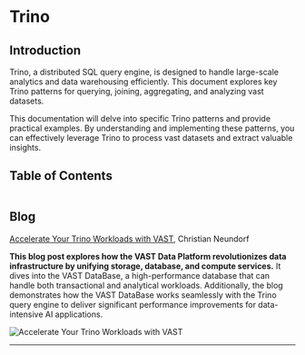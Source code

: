 # Trino

## Introduction

Trino, a distributed SQL query engine, is designed to handle large-scale analytics and data warehousing efficiently. This document explores key Trino patterns for querying, joining, aggregating, and analyzing vast datasets.

This documentation will delve into specific Trino patterns and provide practical examples. By understanding and implementing these patterns, you can effectively leverage Trino to process vast datasets and extract valuable insights.

## Table of Contents

```{tableofcontents}
```

## Blog

[Accelerate Your Trino
Workloads with VAST](https://www.vastdata.com/blog/accelerate-your-trino-workloads-with-vast), Christian Neundorf

**This blog post explores how the VAST Data Platform revolutionizes data infrastructure by unifying storage, database, and compute services.** It dives into the VAST DataBase, a high-performance database that can handle both transactional and analytical workloads. Additionally, the blog demonstrates how the VAST DataBase works seamlessly with the Trino query engine to deliver significant performance improvements for data-intensive AI applications. 

![Accelerate Your Trino
Workloads with VAST](./accelerate-your-trino-workloads-with-vast-7.webp)

<hr/>